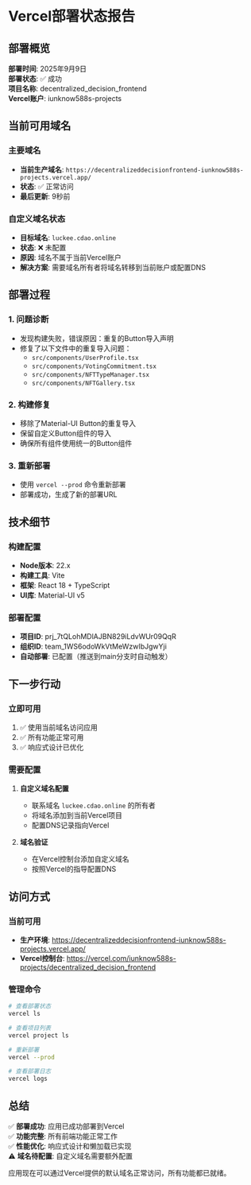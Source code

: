 # Vercel部署状态报告

## 部署概览

**部署时间**: 2025年9月9日  
**部署状态**: ✅ 成功  
**项目名称**: decentralized_decision_frontend  
**Vercel账户**: iunknow588s-projects  

## 当前可用域名

### 主要域名
- **当前生产域名**: `https://decentralizeddecisionfrontend-iunknow588s-projects.vercel.app/`
- **状态**: ✅ 正常访问
- **最后更新**: 9秒前

### 自定义域名状态
- **目标域名**: `luckee.cdao.online`
- **状态**: ❌ 未配置
- **原因**: 域名不属于当前Vercel账户
- **解决方案**: 需要域名所有者将域名转移到当前账户或配置DNS

## 部署过程

### 1. 问题诊断
- 发现构建失败，错误原因：重复的Button导入声明
- 修复了以下文件中的重复导入问题：
  - `src/components/UserProfile.tsx`
  - `src/components/VotingCommitment.tsx`
  - `src/components/NFTTypeManager.tsx`
  - `src/components/NFTGallery.tsx`

### 2. 构建修复
- 移除了Material-UI Button的重复导入
- 保留自定义Button组件的导入
- 确保所有组件使用统一的Button组件

### 3. 重新部署
- 使用 `vercel --prod` 命令重新部署
- 部署成功，生成了新的部署URL

## 技术细节

### 构建配置
- **Node版本**: 22.x
- **构建工具**: Vite
- **框架**: React 18 + TypeScript
- **UI库**: Material-UI v5

### 部署配置
- **项目ID**: prj_7tQLohMDlAJBN829iLdvWUr09QqR
- **组织ID**: team_1WS6odoWkVtMeWzwIbJgwYji
- **自动部署**: 已配置（推送到main分支时自动触发）

## 下一步行动

### 立即可用
1. ✅ 使用当前域名访问应用
2. ✅ 所有功能正常可用
3. ✅ 响应式设计已优化

### 需要配置
1. **自定义域名配置**
   - 联系域名 `luckee.cdao.online` 的所有者
   - 将域名添加到当前Vercel项目
   - 配置DNS记录指向Vercel

2. **域名验证**
   - 在Vercel控制台添加自定义域名
   - 按照Vercel的指导配置DNS

## 访问方式

### 当前可用
- **生产环境**: https://decentralizeddecisionfrontend-iunknow588s-projects.vercel.app/
- **Vercel控制台**: https://vercel.com/iunknow588s-projects/decentralized_decision_frontend

### 管理命令
```bash
# 查看部署状态
vercel ls

# 查看项目列表
vercel project ls

# 重新部署
vercel --prod

# 查看部署日志
vercel logs
```

## 总结

✅ **部署成功**: 应用已成功部署到Vercel  
✅ **功能完整**: 所有前端功能正常工作  
✅ **性能优化**: 响应式设计和懒加载已实现  
⚠️ **域名待配置**: 自定义域名需要额外配置  

应用现在可以通过Vercel提供的默认域名正常访问，所有功能都已就绪。
